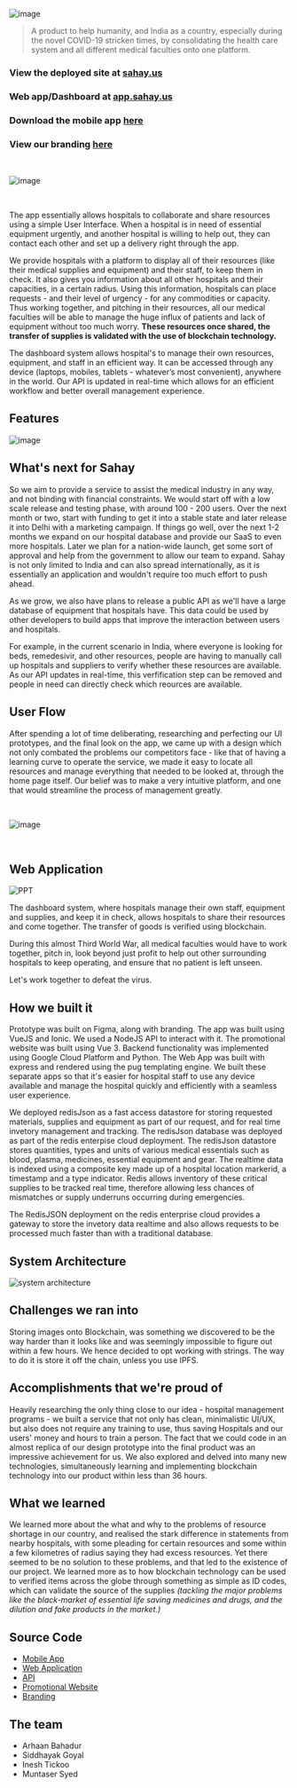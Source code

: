 ![image](https://user-images.githubusercontent.com/49993666/118434387-9bfc1400-b6fa-11eb-90c5-6bf2d5039001.png)

> A product to help humanity, and India as a country, especially during the novel COVID-19 stricken times, by consolidating the health care system and all different medical faculties onto one platform.

### View the deployed site at [sahay.us](https://sahay.us)
### Web app/Dashboard at [app.sahay.us](https://app.sahay.us)
### Download the mobile app [here](https://sahay.us/download)
### View our branding [here](https://sahay.us/design)

<br />

![image](https://user-images.githubusercontent.com/49993666/118526062-cd5ceb80-b6ca-11eb-90a8-651de9a3ab34.png)

<br />

The app essentially allows hospitals to collaborate and share resources using a simple User Interface. When a hospital is in need of essential equipment urgently, and another hospital is willing to help out, they can contact each other and set up a delivery right through the app.

We provide hospitals with a platform to display all of their resources (like their medical supplies and equipment) and their staff, to keep them in check. It also gives you information about all other hospitals and their capacities, in a certain radius. Using this information, hospitals can place requests - and their level of urgency - for any commodities or capacity. Thus working together, and pitching in their resources, all our medical faculties will be able to manage the huge influx of patients and lack of equipment without too much worry. **These resources once shared, the transfer of supplies is validated with the use of blockchain technology.**

The dashboard system allows hospital's to manage their own resources, equipment, and staff in an efficient way. It can be accessed through any device (laptops, mobiles, tablets - whatever’s most convenient), anywhere in the world. Our API is updated in real-time which allows for an efficient workflow and better overall management experience.

## Features

![image](https://user-images.githubusercontent.com/49993666/118434487-cd74df80-b6fa-11eb-97ed-ec50526489a1.png)

## What's next for Sahay

So we aim to provide a service to assist the medical industry in any way, and not binding with financial constraints. We would start off with a low scale release and testing phase, with around 100 - 200 users. Over the next month or two, start with funding to get it into a stable state and later release it into Delhi with a marketing campaign. If things go well, over the next 1-2 months we expand on our hospital database and provide our SaaS to even more hospitals. Later we plan for a nation-wide launch, get some sort of approval and help from the government to allow our team to expand. Sahay is not only limited to India and can also spread internationally, as it is essentially an application and wouldn't require too much effort to push ahead.

As we grow, we also have plans to release a public API as we'll have a large database of equipment that hospitals have. This data could be used by other developers to build apps that improve the interaction between users and hospitals. 

For example, in the current scenario in India, where everyone is looking for beds, remedesivir, and other resources, people are having to manually call up hospitals and suppliers to verify whether these resources are available. As our API updates in real-time, this verfification step can be removed and people in need can directly check which reources are available.

## User Flow

After spending a lot of time deliberating, researching and perfecting our UI prototypes, and the final look on the app, we came up with a design which not only combated the problems our competitors face - like that of having a learning curve to operate the service, we made it easy to locate all resources and manage everything that needed to be looked at, through the home page itself. Our belief was to make a very intuitive platform, and one that would streamline the process of management greatly.

<br />

![image](https://user-images.githubusercontent.com/49993666/118434665-1036b780-b6fb-11eb-84d6-2fdb073a00c8.png)

<br />

## Web Application

![PPT](https://user-images.githubusercontent.com/49993666/118533775-67289680-b6d3-11eb-96c6-7d59427fcefa.png)

The dashboard system, where hospitals manage their own staff, equipment and supplies, and keep it in check, allows hospitals to share their resources and come together. The transfer of goods is verified using blockchain.

During this almost Third World War, all medical faculties would have to work together, pitch in, look beyond just profit to help out other surrounding hospitals to keep operating, and ensure that no patient is left unseen.

Let's work together to defeat the virus.

## How we built it

Prototype was built on Figma, along with branding. The app was built using VueJS and Ionic. We used a NodeJS API to interact with it. The promotional website was built using Vue 3. Backend functionality was implemented using Google Cloud Platform and Python. The Web App was built with express and rendered using the pug templating engine. We built these separate apps so that it's easier for hospital staff to use any device available and manage the hospital quickly and efficiently with a seamless user experience.

We deployed redisJson as a fast access datastore for storing requested materials, supplies and equipment as part of our request, and for real time invetory management and tracking. The redisJson database was deployed as part of the redis enterpise cloud deployment. The redisJson datastore stores quantities, types and units of various medical essentials such as blood, plasma, medicines, essential equipment and gear. The realtime data is indexed using a composite key made up of a hospital location markerid, a timestamp and a type indicator. Redis allows inventory of these critical supplies to be tracked real time, therefore allowing less chances of mismatches or supply underruns occurring during emergencies.

The RedisJSON deployment on the redis enterprise cloud provides a gateway to store the invetory data realtime and also allows requests to be processed much faster than with a traditional database.

## System Architecture

![system architecture](https://user-images.githubusercontent.com/49993666/118532419-e7e69300-b6d1-11eb-92a5-c2e04ef4cdc4.png)

## Challenges we ran into

Storing images onto Blockchain, was something we discovered to be the way harder than it looks like and was seemingly impossible to figure out within a few hours. We hence decided to opt working with strings. The way to do it is store it off the chain, unless you use IPFS.

## Accomplishments that we're proud of

Heavily researching the only thing close to our idea - hospital management programs - we built a service that not only has clean, minimalistic UI/UX, but also does not require any training to use, thus saving Hospitals and our users' money and hours to train a person. The fact that we could code in an almost replica of our design prototype into the final product was an impressive achievement for us. We also explored and delved into many new technologies, simultaneously learning and implementing blockchain technology into our product within less than 36 hours.

## What we learned

We learned more about the what and why to the problems of resource shortage in our country, and realised the stark difference in statements from nearby hospitals, with some pleading for certain resources and some within a few kilometres of radius saying they had excess resources. Yet there seemed to be no solution to these problems, and that led to the existence of our project. We learned more as to how blockchain technology can be used to verified items across the globe through something as simple as ID codes, which can validate the source of the supplies _(tackling the major problems like the black-market of essential life saving medicines and drugs, and the dilution and fake products in the market.)_

## Source Code

- [Mobile App](https://github.com/arhaanb/sahay-mobile)
- [Web Application](https://github.com/arhaanb/sahay-dash)
- [API](https://github.com/jemsbhai/sahaybackend)
- [Promotional Website](https://github.com/arhaanb/sahay-web)
- [Branding](https://sahay.us/design)

## The team

- Arhaan Bahadur
- Siddhayak Goyal
- Inesh Tickoo
- Muntaser Syed

